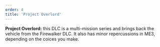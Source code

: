 ```yaml
---
order: 4
title: 'Project Overlord'
---
```


**Project Overlord:** this DLC is a multi-mission series and brings back the vehicle from the Firewalker DLC. It also has minor repercussions in ME3, depending on the coices you make.
